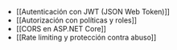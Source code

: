 - [[Autenticación con JWT (JSON Web Token)]]
- [[Autorización con políticas y roles]]
- [[CORS en ASP.NET Core]]
- [[Rate limiting y protección contra abuso]]